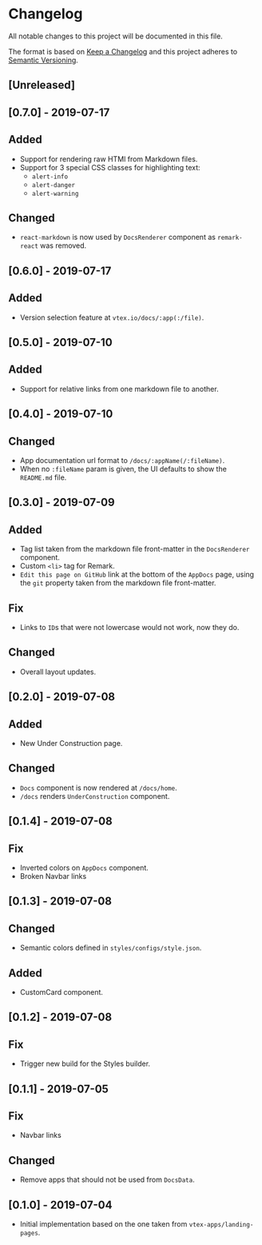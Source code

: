 # Changelog

All notable changes to this project will be documented in this file.

The format is based on [Keep a Changelog](http://keepachangelog.com/en/1.0.0/)
and this project adheres to [Semantic Versioning](http://semver.org/spec/v2.0.0.html).

## [Unreleased]

## [0.7.0] - 2019-07-17
## Added

- Support for rendering raw HTMl from Markdown files.
- Support for 3 special CSS classes for highlighting text:
  - `alert-info`
  - `alert-danger`
  - `alert-warning`

## Changed

- `react-markdown` is now used by `DocsRenderer` component as `remark-react` was removed.

## [0.6.0] - 2019-07-17
## Added

- Version selection feature at `vtex.io/docs/:app(:/file)`.

## [0.5.0] - 2019-07-10
## Added

- Support for relative links from one markdown file to another.

## [0.4.0] - 2019-07-10
## Changed

- App documentation url format to `/docs/:appName(/:fileName)`.
- When no `:fileName` param is given, the UI defaults to show the `README.md` file.

## [0.3.0] - 2019-07-09
## Added

- Tag list taken from the markdown file front-matter in the `DocsRenderer` component.
- Custom `<li>` tag for Remark.
- `Edit this page on GitHub` link at the bottom of the `AppDocs` page, using the `git` property taken from the markdown file front-matter.

## Fix

- Links to `ID`s that were not lowercase would not work, now they do.

## Changed

- Overall layout updates. 

## [0.2.0] - 2019-07-08
## Added

- New Under Construction page.

## Changed

- `Docs` component is now rendered at `/docs/home`.
- `/docs` renders `UnderConstruction` component.

## [0.1.4] - 2019-07-08
## Fix

- Inverted colors on `AppDocs` component.
- Broken Navbar links

## [0.1.3] - 2019-07-08
## Changed

- Semantic colors defined in `styles/configs/style.json`.

## Added

- CustomCard component.

## [0.1.2] - 2019-07-08
## Fix

- Trigger new build for the Styles builder.

## [0.1.1] - 2019-07-05
## Fix

- Navbar links

## Changed

- Remove apps that should not be used from `DocsData`.

## [0.1.0] - 2019-07-04

- Initial implementation based on the one taken from `vtex-apps/landing-pages`.
